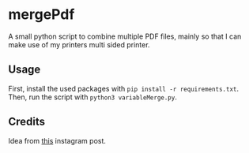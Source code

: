 # mergePdf

A small python script to combine multiple PDF files, mainly so that I can make use of my printers multi sided printer.

## Usage

First, install the used packages with `pip install -r requirements.txt`. Then, run the script with `python3 variableMerge.py`.

## Credits

Idea from [this](https://www.instagram.com/p/CKBjz19gOZC/) instagram post.
